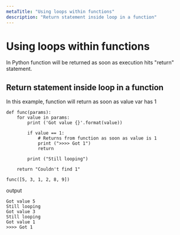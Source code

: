 ```yaml
---
metaTitle: "Using loops within functions"
description: "Return statement inside loop in a function"
---
```


# Using loops within functions


In Python function will be returned as soon as execution hits "return" statement.



## Return statement inside loop in a function


In this example, function will return as soon as value var has 1

```
def func(params):
    for value in params:
        print ('Got value {}'.format(value))

        if value == 1:
            # Returns from function as soon as value is 1
            print (">>>> Got 1")
            return

        print ("Still looping")

    return "Couldn't find 1"

func([5, 3, 1, 2, 8, 9])

```

output

```
Got value 5
Still looping
Got value 3
Still looping
Got value 1
>>>> Got 1

```

